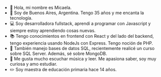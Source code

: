 - 👋 Hola, mi nombre es Micaela.
- 👀 Soy de Buenos Aires, Argentina. Tengo 35 años y me encanta la tecnología.  
- 💻 Soy desarrolladora fullstack, aprendí a programar con Javascript y siempre estoy aprendiendo cosas nuevas. 
- 📚 Tengo conocimientos en frontend con React y del lado del backend, tengo experiencia usando NodeJs con Express. Tengo noción de PHP. 
- 💾 También manejo bases de datos SQL, recientemente realicé un curso sobre SQL Server. Además, sé sobre MongoDB. 
- 🎵 Me gusta mucho escuchar música y leer. Me apasiona saber, soy muy curiosa y amo estudiar. 
- ✏️ Soy maestra de educación primaria hace 14 años. 


<!---
micamingrone/micamingrone is a ✨ special ✨ repository because its `README.md` (this file) appears on your GitHub profile.
You can click the Preview link to take a look at your changes.
--->
